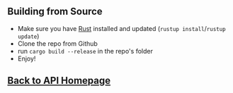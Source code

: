 Building from Source
---
- Make sure you have [Rust](https://rust-lang.org) installed and updated (`rustup install`/`rustup update`)
- Clone the repo from Github
- run `cargo build --release` in the repo's folder
- Enjoy!

[Back to API Homepage](https://github.com/hopkinstechnocrats/FRCScouter/blob/master/docs/index.md)
---
